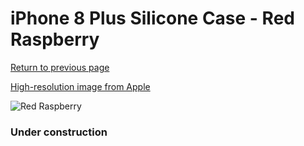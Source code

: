 # iPhone 8 Plus Silicone Case - Red Raspberry

[Return to previous page](/iphone_7)

[High-resolution image from Apple](https://store.storeimages.cdn-apple.com/8756/as-images.apple.com/is/MRFW2?wid=4500&hei=4500&fmt=png)

<div style="width: 384px"><img src="/everypreview/MRFW2.png" alt="Red Raspberry"></div>

### Under construction

